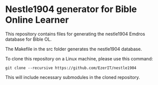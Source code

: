 Nestle1904 generator for Bible Online Learner
=============================================

This repository contains files for generating the nestle1904 Emdros database for Bible OL.

The Makefile in the src folder generates the nestle1904 database.

To clone this repository on a Linux machine, please use this command:

    git clone --recursive https://github.com/EzerIT/nestle1904

This will include necessary submodules in the cloned repository.
